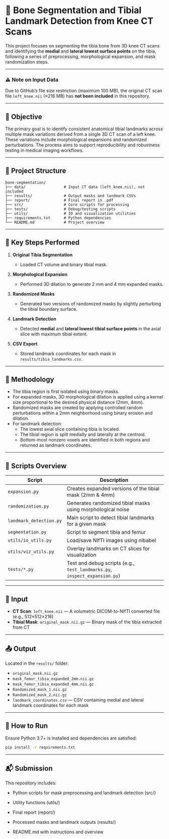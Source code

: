 # 🦴 Bone Segmentation and Tibial Landmark Detection from Knee CT Scans

This project focuses on segmenting the tibia bone from 3D knee CT scans and identifying the **medial** and **lateral lowest surface points** on the tibia, following a series of preprocessing, morphological expansion, and mask randomization steps.

---

### ⚠️ Note on Input Data

Due to GitHub’s file size restriction (maximum 100 MB), the original CT scan file `left_knee.nii` (≈216 MB) has **not been included** in this repository.

---

## 🎯 Objective

The primary goal is to identify consistent anatomical tibial landmarks across multiple mask variations derived from a single 3D CT scan of a left knee. These variations include morphological expansions and randomized perturbations. The process aims to support reproducibility and robustness testing in medical imaging workflows.

---

## 📁 Project Structure

```
bone-segmentation/
├── data/                 # Input CT data (left_knee.nii), not included
├── results/              # Output masks and landmark CSVs
├── report/               # Final report in .pdf
├── src/                  # Core scripts for processing
├── tests/                # Debug/testing scripts
├── utils/                # IO and visualization utilities
├── requirements.txt      # Python dependencies
└── README.md             # Project overview
```

---

## 📌 Key Steps Performed

1. **Original Tibia Segmentation**  
   - Loaded CT volume and binary tibial mask.

2. **Morphological Expansion**  
   - Performed 3D dilation to generate 2 mm and 4 mm expanded masks.

3. **Randomized Masks**  
   - Generated two versions of randomized masks by slightly perturbing the tibial boundary surface.

4. **Landmark Detection**  
   - Detected **medial** and **lateral lowest tibial surface points** in the axial slice with maximum tibial extent.

5. **CSV Export**  
   - Stored landmark coordinates for each mask in `results/tibia_landmarks.csv`.

---

## 🧠 Methodology

- The tibia region is first isolated using binary masks.
- For expanded masks, 3D morphological dilation is applied using a kernel size proportional to the desired physical distance (2mm, 4mm).
- Randomized masks are created by applying controlled random perturbations within a 2mm neighborhood using binary erosion and dilation.
- For landmark detection:
  - The lowest axial slice containing tibia is located.
  - The tibial region is split medially and laterally at the centroid.
  - Bottom-most nonzero voxels are identified in both regions and returned as landmark coordinates.

---

## 📂 Scripts Overview

| Script                  | Description |
|-------------------------|-------------|
| `expansion.py`        | Creates expanded versions of the tibial mask (2mm & 4mm) |
| `randomization.py`     | Generates randomized tibial masks using morphological noise |
| `landmark_detection.py` | Main script to detect tibial landmarks for a given mask |
| `segmentation.py` | Script to segment tibia and femur |
| `utils/io_utils.py`           | Load/save NIfTI images using nibabel |
| `utils/viz_utils.py`    | Overlay landmarks on CT slices for visualization |
| `tests/*.py`            | Test and debug scripts (e.g., `test_landmarks.py`, `inspect_expansion.py`) |

---

## 📎 Input

- **CT Scan**: `left_knee.nii` — A volumetric DICOM-to-NIfTI converted file (e.g., 512×512×216)
- **Tibial Mask**: `original_mask.nii.gz` — Binary mask of the tibia extracted from CT

---

## 📤 Output

Located in the `results/` folder:

- `original_mask.nii.gz`
- `mask_femur_tibia_expanded_2mm.nii.gz`
- `mask_femur_tibia_expanded_4mm.nii.gz`
- `Randomized_mask_1.nii.gz`
- `Randomized_mask_2.nii.gz`
- `landmark_coordinates.csv` — CSV containing medial and lateral landmark coordinates for each mask

---

## 🚀 How to Run

Ensure Python 3.7+ is installed and dependencies are satisfied:

```bash
pip install -r requirements.txt
```

---

## 📬 Submission
This repository includes:

- Python scripts for mask preprocessing and landmark detection (src/)

- Utility functions (utils/)

- Final report (report/)

- Processed masks and landmark outputs (results/)

- README.md with instructions and overview